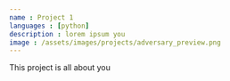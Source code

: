 ```yaml
---
name : Project 1
languages : [python]
description : lorem ipsum you
image : /assets/images/projects/adversary_preview.png
---
```

This project is all about you